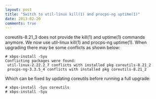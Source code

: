 ```yaml
---
layout: post
title: "Switch to util-linux kill(1) and procps-ng uptime(1)"
date: 2013-02-20
comments: true
---
```


coreutils-8.21_3 does not provide the kill(1) and uptime(1) commands anymore. We now use util-linux kill(1) and procps-ng uptime(1). When upgrading there may be some conflicts as shown below:

    # xbps-install -Syu
    Conflicting packages were found:
     util-linux-2.22.2_7 conflicts with installed pkg coreutils-8.21_2
     procps-ng-3.3.5_4 conflicts with installed pkg coreutils-8.21_2

Which can be fixed by updating coreutils before running a full upgrade:

    # xbps-install -Syu coreutils
    # xbps-install -Syu
